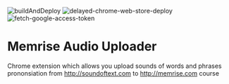 ![buildAndDeploy](https://github.com/cardinalby/memrise-audio-uploader/workflows/buildAndDeploy/badge.svg)
![delayed-chrome-web-store-deploy](https://github.com/cardinalby/memrise-audio-uploader/workflows/delayed-chrome-web-store-deploy/badge.svg)
![fetch-google-access-token](https://github.com/cardinalby/memrise-audio-uploader/workflows/fetch-google-access-token/badge.svg)

# Memrise Audio Uploader
Chrome extension which allows you upload sounds of words and phrases prononsiation from http://soundoftext.com to http://memrise.com course

